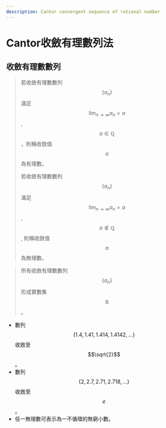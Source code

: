 ```yaml
---
description: Cantor convergent sequence of rational number
---
```


# Cantor收斂有理數列法

## 收斂有理數數列
>
> 若收斂有理數數列 $$ \{a_n\} $$ 滿足 $$\displaystyle \lim_{n \rightarrow \infty} a_n = a$$,
  $$a \in \mathbb{Q}$$，則稱收斂值$$a$$為有理數。
> 
> 若收斂有理數數列 $$ \{a_n\} $$ 滿足 $$ \displaystyle \lim_{n \rightarrow \infty} a_n =a $$, 
>  $$a \notin \mathbb{Q}$$, 則稱收斂值$$a$$為無理數。

> 所有收斂有理數數列 $$ \{a_n\} $$ 形成實數集$$\mathbb{R}$$。

* 數列 $$ \{1.4, 1.41, 1.414, 1.4142, \dots\} $$ 收斂至$$\sqrt{2}$$。
* 數列 $$ \{2, 2.7, 2.71, 2.718, \dots\} $$ 收斂至$$e$$。
* 任一無理數可表示為一不循環的無窮小數。

